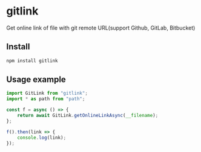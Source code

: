 # gitlink

Get online link of file with git remote URL(support Github, GitLab, Bitbucket)

## Install

```bash
npm install gitlink
```

## Usage example

```javascript
import GitLink from "gitlink";
import * as path from "path";

const f = async () => {
    return await GitLink.getOnlineLinkAsync(__filename);
};

f().then(link => {
    console.log(link);
});
```
